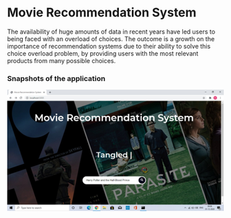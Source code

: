 # Movie Recommendation System

The availability of huge amounts of data in recent years have led users to being faced with an overload of choices. The outcome is a growth on the importance of recommendation systems due to their ability to solve this choice overload problem, by providing users with the most relevant products from many possible choices.

### Snapshots of the application

![alt text](https://github.com/DefuseTeam/Movie-Recommendation-System/blob/master/Screenshots/home.jpg)


